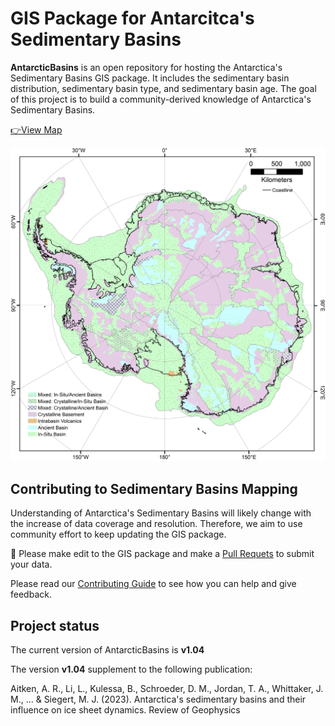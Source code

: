 # GIS Package for Antarcitca's Sedimentary Basins

**AntarcticBasins** is an open repository for hosting the Antarctica's Sedimentary Basins GIS package. It includes the sedimentary basin distribution, sedimentary basin type, and sedimentary basin age. The goal of this project is to build a community-derived knowledge of Antarctica's Sedimentary Basins. 

[👉View Map](https://geojson.io/#id=github:LL-Geo/AntarcticBasins/blob/main/DistroPackage/AntarcticBasins_v1.04_WGS84.geojson&map=2.72/-85.05/-6.33)

![Map](./Static/BedType.png)

## Contributing to Sedimentary Basins Mapping
Understanding of Antarctica's Sedimentary Basins will likely change with the increase of data coverage and resolution. Therefore, we aim to use community effort to keep updating the GIS package.

📝 Please make edit to the GIS package and make a [Pull Requets](https://github.com/LL-Geo/AntarcticBasins/pulls)
to submit your data.

Please read our
[Contributing Guide](https://github.com/LL-Geo/AntarcticBasins/blob/main/CONTRIBUTING.md)
to see how you can help and give feedback.

## Project status

The current version of AntarcticBasins is **v1.04**

The version **v1.04** supplement to the following publication:

Aitken, A. R., Li, L., Kulessa, B., Schroeder, D. M., Jordan, T. A., Whittaker, J. M., ... & Siegert, M. J. (2023). Antarctica's sedimentary basins and their influence on ice sheet dynamics. Review of Geophysics 
